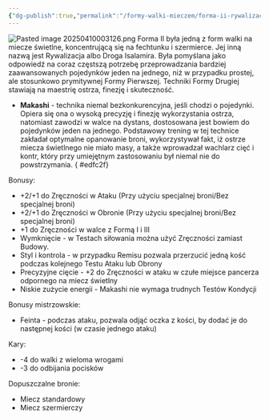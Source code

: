 ```yaml
---
{"dg-publish":true,"permalink":"/formy-walki-mieczem/forma-ii-rywalizacja/","dgPassFrontmatter":true}
---
```


![Pasted image 20250410003126.png](/img/user/6%20Obrazy/Pasted%20image%2020250410003126.png)
Forma II była jedną z form walki na miecze świetlne, koncentrującą się na fechtunku i szermierce. Jej inną nazwą jest Rywalizacja albo Droga Isalamira. Była pomyślana jako odpowiedź na coraz częstszą potrzebę przeprowadzania bardziej zaawansowanych pojedynków jeden na jednego, niż w przypadku prostej, ale stosunkowo prymitywnej Formy Pierwszej. Techniki Formy Drugiej stawiają na maestrię ostrza, finezję i skuteczność.

- **Makashi** - technika niemal bezkonkurencyjna, jeśli chodzi o pojedynki. Opiera się ona o wysoką precyzję i finezję wykorzystania ostrza, natomiast zawodzi w walce na dystans, dostosowana jest bowiem do pojedynków jeden na jednego. Podstawowy trening w tej technice zakładał optymalne opanowanie broni, wykorzystywał fakt, iż ostrze miecza świetlnego nie miało masy, a także wprowadzał wachlarz cięć i kontr, który przy umiejętnym zastosowaniu był niemal nie do powstrzymania.
{ #edfc2f}


Bonusy:
- +2/+1 do Zręczności w Ataku (Przy użyciu specjalnej broni/Bez specjalnej broni)
- +2/+1 do Zręczności w Obronie (Przy użyciu specjalnej broni/Bez specjalnej broni)
- +1 do Zręczności w walce z Formą I i III
- Wymknięcie - w Testach siłowania można użyć Zręczności zamiast Budowy.
- Styl i kontrola - w przypadku Remisu pozwala przerzucić jedną kość podczas kolejnego Testu Ataku lub Obrony
- Precyzyjne cięcie - +2 do Zręczności w ataku w czułe miejsce pancerza odpornego na miecz świetlny
- Niskie zużycie energii - Makashi nie wymaga trudnych Testów Kondycji


Bonusy mistrzowskie:
- Feinta - podczas ataku, pozwala odjąć oczka z kości, by dodać je do następnej kości (w czasie jednego ataku)

Kary:
- -4 do walki z wieloma wrogami
- -3 do odbijania pocisków

Dopuszczalne bronie:
- Miecz standardowy
- Miecz szermierczy